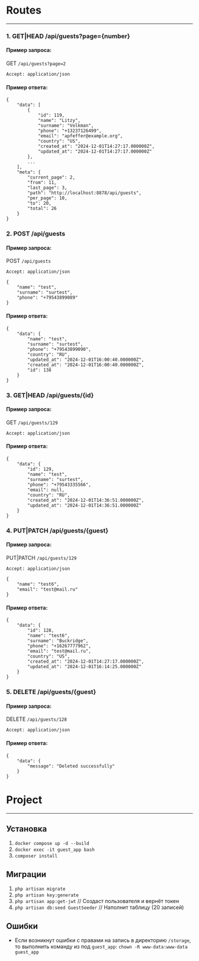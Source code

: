 # Routes

---
### 1. GET|HEAD /api/guests?page={number}

#### Пример запроса:
GET ```/api/guests?page=2```
```
Accept: application/json
```
#### Пример ответа:
```
{
    "data": [
        {
            "id": 119,
            "name": "Litzy",
            "surname": "Volkman",
            "phone": "+13237126499",
            "email": "apfeffer@example.org",
            "country": "US",
            "created_at": "2024-12-01T14:27:17.000000Z",
            "updated_at": "2024-12-01T14:27:17.000000Z"
        },
        ...
    ],
    "meta": {
        "current_page": 2,
        "from": 11,
        "last_page": 3,
        "path": "http://localhost:8878/api/guests",
        "per_page": 10,
        "to": 20,
        "total": 26
    }
}
```
### 2. POST /api/guests

#### Пример запроса:
POST ```/api/guests```
```
Accept: application/json

{
    "name": "test",
    "surname": "surtest",
    "phone": "+79543899089"
}
```
#### Пример ответа:
```
{
    "data": {
        "name": "test",
        "surname": "surtest",
        "phone": "+79543899090",
        "country": "RU",
        "updated_at": "2024-12-01T16:00:40.000000Z",
        "created_at": "2024-12-01T16:00:40.000000Z",
        "id": 138
    }
}
```

### 3. GET|HEAD /api/guests/{id}

#### Пример запроса:
GET ```/api/guests/129```
```
Accept: application/json
```
#### Пример ответа:
```
{
    "data": {
        "id": 129,
        "name": "test",
        "surname": "surtest",
        "phone": "+79543335566",
        "email": null,
        "country": "RU",
        "created_at": "2024-12-01T14:36:51.000000Z",
        "updated_at": "2024-12-01T14:36:51.000000Z"
    }
}
```

### 4. PUT|PATCH /api/guests/{guest}

#### Пример запроса:
PUT|PATCH ```/api/guests/129```
```
Accept: application/json

{
    "name": "test6",
    "email": "test@mail.ru"
}
```
#### Пример ответа:
```
{
    "data": {
        "id": 128,
        "name": "test6",
        "surname": "Buckridge",
        "phone": "+16267777962",
        "email": "test@mail.ru",
        "country": "US",
        "created_at": "2024-12-01T14:27:17.000000Z",
        "updated_at": "2024-12-01T16:14:25.000000Z"
    }
}
```

### 5. DELETE /api/guests/{guest}

#### Пример запроса:
DELETE ```/api/guests/128```
```
Accept: application/json
```

#### Пример ответа:
```
{
    "data": {
        "message": "Deleted successfully"
    }
}
```

# Project

---

## Установка

1. ```docker compose up -d --build```
2. ```docker exec -it guest_app bash```
3. ```composer install```

## Миграции

1. ```php artisan migrate```
2. ```php artisan key:generate```
3. ```php artisan app:get-jwt``` // Создаст пользователя и вернёт токен
4. ```php artisan db:seed GuestSeeder```  // Наполнит таблицу (20 записей)

## Ошибки

- Если возникнут ошибки с правами на запись в директорию ```/storage```, то выполнить команду из под ```guest_app```:
  ```chown -R www-data:www-data guest_app```